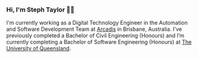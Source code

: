### Hi, I'm Steph Taylor 👋🏻

I'm currently working as a Digital Technology Engineer in the Automation and Software Development Team at [Arcadis](https://www.arcadis.com/) in Brisbane, Australia. I've previously completed a Bachelor of Civil Engineering (Honours) and I’m currently completing a Bachelor of Software Engineering (Honours) at [The University of Queensland](https://www.uq.edu.au/).
